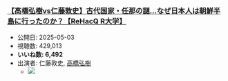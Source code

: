 ### [【高橋弘樹vs仁藤敦史】古代国家・任那の謎…なぜ日本人は朝鮮半島に行ったのか？【ReHacQ R大学】](https://www.youtube.com/watch?v=YXNn3IHMLvw)
-   公開日: 2025-05-03
-   視聴数: 429,013
-   **いいね数: 6,492**
-   出演者: 仁藤敦史, [高橋弘樹](/rehacq_fan/people/高橋弘樹 "wikilink")
    - [![](https://img.youtube.com/vi/YXNn3IHMLvw/hqdefault.jpg)](https://www.youtube.com/watch?v=YXNn3IHMLvw)
